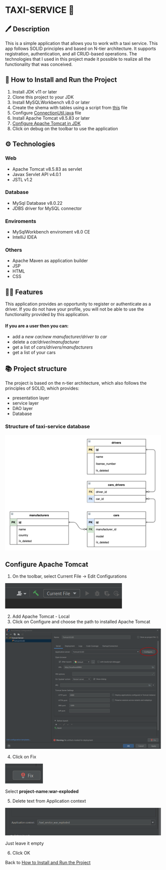 # TAXI-SERVICE 🚕
## 🖊️ Description
This is a simple application that allows you to work with a taxi service. This app follows SOLID principles and based on N-tier architecture. It supports registration, authentication, and all CRUD-based operations. The technologies that I used in this project made it possible to realize all the functionality that was conceived.
## 🏃 How to Install and Run the Project
1. Install JDK v11 or later
2. Clone this project to your JDK
3. Install MySQLWorkbench v8.0 or later
4. Create the shema with tables using a script from [this](src/main/resources/init_db.sql) file
5. Configure [ConnectionUtil.java](src/main/java/taxi/util/ConnectionUtil.java) file
6. Install Apache Tomcat v8.5.83 or later
7. [Configure Apache Tomcat in JDK](#configure-apache-tomcat)
8. Click on debug on the toolbar to use the application
## ⚙ Technologies
### **Web**
* Apache Tomcat v8.5.83 as servlet
* Javax Servlet API v4.0.1
* JSTL v1.2
### **Database**
* MySql Database v8.0.22
* JDBS driver for MySQL connector
### **Enviroments**
* MySqlWorkbench enviroment v8.0 CE
* IntelliJ IDEA
### **Others**
* Apache Maven as application builder
* JSP
* HTML
* CSS
## 👩‍💻 Features
This application provides an opportunity to register or authenticate as a driver. If you do not have your profile, you will not be able to use the functionality provided by this application.
#### **If you are a user then you can:**
* add a *new car/new manufacturer/driver to car*
* delete a *car/driver/manufacturer*
* get a list of *cars/drivers/manufacturers*
* get a list of your cars
## 📚 Project structure
The project is based on the n-tier architecture, which also follows the principles of SOLID, which provides:
* presentation layer
* service layer
* DAO layer
* Database
### **Structure of taxi-service database**
![dbRelations](images/dbRelations.png)
## Configure Apache Tomcat
1. On the toolbar, select Current File -> Edit Configurations

![configure tomcat](images/configureTomcat.png)

2. Add Apache Tomcat - Local
3. Click on Configure and choose the path to installed Apache Tomcat

![add tomcat](images/addTomcat.png)

4. Click on Fix

![fix tomcat](images/fixTomcat.png)

Select **project-name:war-exploded**

5. Delete text from Application context

![delete context](images/deleteContext.png)

Just leave it empty

6. Click OK

Back to [How to Install and Run the Project](#how-to-install-and-run-the-project)
